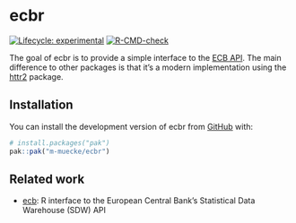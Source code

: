 
<!-- README.md is generated from README.Rmd. Please edit that file -->

# ecbr

<!-- badges: start -->

[![Lifecycle:
experimental](https://img.shields.io/badge/lifecycle-experimental-orange.svg)](https://lifecycle.r-lib.org/articles/stages.html#experimental)
[![R-CMD-check](https://github.com/m-muecke/ecbr/actions/workflows/R-CMD-check.yaml/badge.svg)](https://github.com/m-muecke/ecbr/actions/workflows/R-CMD-check.yaml)
<!-- badges: end -->

The goal of ecbr is to provide a simple interface to the [ECB
API](https://data.ecb.europa.eu/help/api/overview). The main difference
to other packages is that it’s a modern implementation using the
[httr2](https://httr2.r-lib.org) package.

## Installation

You can install the development version of ecbr from
[GitHub](https://github.com/) with:

``` r
# install.packages("pak")
pak::pak("m-muecke/ecbr")
```

## Related work

- [ecb](https://github.com/expersso/ecb): R interface to the European
  Central Bank’s Statistical Data Warehouse (SDW) API
